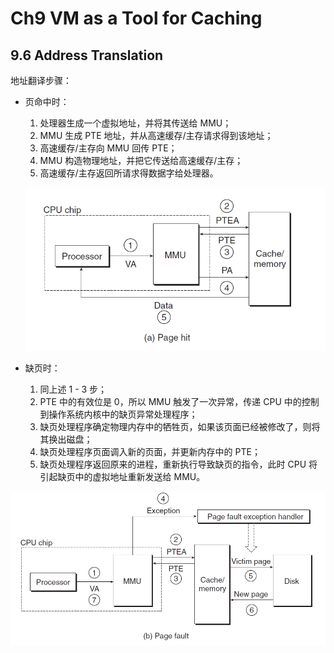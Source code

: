 # Ch9 VM as a Tool for Caching

## 9.6 Address Translation

地址翻译步骤：

* 页命中时：

    1. 处理器生成一个虚拟地址，并将其传送给 MMU；
    2. MMU 生成 PTE 地址，并从高速缓存/主存请求得到该地址；
    3. 高速缓存/主存向 MMU 回传 PTE；
    4. MMU 构造物理地址，并把它传送给高速缓存/主存；
    5. 高速缓存/主存返回所请求得数据字给处理器。

    ![image-20220910234522791](assets/image-20220910234522791.png)

* 缺页时：

    1. 同上述 1 - 3 步；
    2. PTE 中的有效位是 0，所以 MMU 触发了一次异常，传递 CPU 中的控制到操作系统内核中的缺页异常处理程序；
    3. 缺页处理程序确定物理内存中的牺牲页，如果该页面已经被修改了，则将其换出磁盘；
    4. 缺页处理程序页面调入新的页面，并更新内存中的 PTE；
    5. 缺页处理程序返回原来的进程，重新执行导致缺页的指令，此时 CPU 将引起缺页中的虚拟地址重新发送给 MMU。

![image-20220910234934059](assets/image-20220910234934059.png)